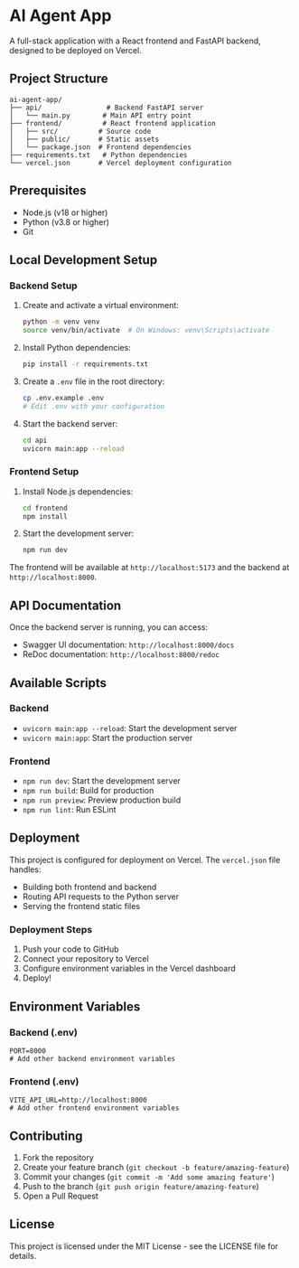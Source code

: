 # AI Agent App

A full-stack application with a React frontend and FastAPI backend, designed to be deployed on Vercel.

## Project Structure

```
ai-agent-app/
├── api/                # Backend FastAPI server
│   └── main.py        # Main API entry point
├── frontend/          # React frontend application
│   ├── src/          # Source code
│   ├── public/       # Static assets
│   └── package.json  # Frontend dependencies
├── requirements.txt   # Python dependencies
└── vercel.json       # Vercel deployment configuration
```

## Prerequisites

- Node.js (v18 or higher)
- Python (v3.8 or higher)
- Git

## Local Development Setup

### Backend Setup

1. Create and activate a virtual environment:

   ```bash
   python -m venv venv
   source venv/bin/activate  # On Windows: venv\Scripts\activate
   ```

2. Install Python dependencies:

   ```bash
   pip install -r requirements.txt
   ```

3. Create a `.env` file in the root directory:

   ```bash
   cp .env.example .env
   # Edit .env with your configuration
   ```

4. Start the backend server:
   ```bash
   cd api
   uvicorn main:app --reload
   ```

### Frontend Setup

1. Install Node.js dependencies:

   ```bash
   cd frontend
   npm install
   ```

2. Start the development server:
   ```bash
   npm run dev
   ```

The frontend will be available at `http://localhost:5173` and the backend at `http://localhost:8000`.

## API Documentation

Once the backend server is running, you can access:

- Swagger UI documentation: `http://localhost:8000/docs`
- ReDoc documentation: `http://localhost:8000/redoc`

## Available Scripts

### Backend

- `uvicorn main:app --reload`: Start the development server
- `uvicorn main:app`: Start the production server

### Frontend

- `npm run dev`: Start the development server
- `npm run build`: Build for production
- `npm run preview`: Preview production build
- `npm run lint`: Run ESLint

## Deployment

This project is configured for deployment on Vercel. The `vercel.json` file handles:

- Building both frontend and backend
- Routing API requests to the Python server
- Serving the frontend static files

### Deployment Steps

1. Push your code to GitHub
2. Connect your repository to Vercel
3. Configure environment variables in the Vercel dashboard
4. Deploy!

## Environment Variables

### Backend (.env)

```
PORT=8000
# Add other backend environment variables
```

### Frontend (.env)

```
VITE_API_URL=http://localhost:8000
# Add other frontend environment variables
```

## Contributing

1. Fork the repository
2. Create your feature branch (`git checkout -b feature/amazing-feature`)
3. Commit your changes (`git commit -m 'Add some amazing feature'`)
4. Push to the branch (`git push origin feature/amazing-feature`)
5. Open a Pull Request

## License

This project is licensed under the MIT License - see the LICENSE file for details.
